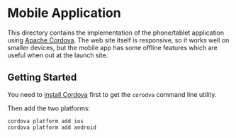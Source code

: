 # Mobile Application

This directory contains the implementation of the phone/tablet application using
[Apache Cordova](https://cordova.apache.org/).
The web site itself is responsive, so it works well on smaller devices, but the mobile app has some offline
features which are useful when out at the launch site.

## Getting Started

You need to [install Cordova](https://cordova.apache.org/docs/en/latest/guide/cli/#installing-the-cordova-cli)
first to get the `corodva` command line utility.

Then add the two platforms:
```
cordova platform add ios
cordova platform add android
```
